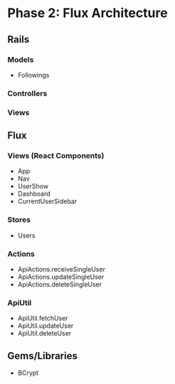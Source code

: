 # Phase 2: Flux Architecture

## Rails
### Models
* Followings

### Controllers

### Views

## Flux
### Views (React Components)
* App
* Nav
* UserShow
* Dashboard
* CurrentUserSidebar

### Stores
* Users

### Actions
* ApiActions.receiveSingleUser
* ApiActions.updateSingleUser
* ApiActions.deleteSingleUser

### ApiUtil
* ApiUtil.fetchUser
* ApiUtil.updateUser
* ApiUtil.deleteUser

## Gems/Libraries
* BCrypt